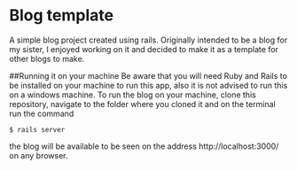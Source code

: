 # Blog template
A simple blog project created using rails. Originally intended to be a blog for my sister, I enjoyed working on it and decided to make it as a template for other blogs to make. 

##Running it on your machine
Be aware that you will need Ruby and Rails to be installed on your machine to run this app, also it is not advised to run this on a windows machine.
To run the blog on your machine, clone this repository, navigate to the folder where you cloned it and on the terminal run the command
```
$ rails server
```
the blog will be available to be seen on the address http://localhost:3000/ on any browser.

